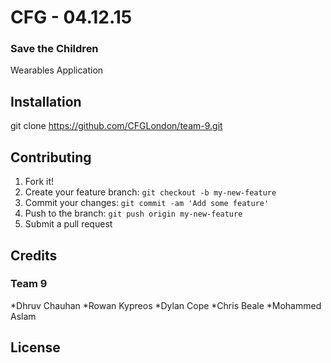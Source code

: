 # CFG - 04.12.15
### Save the Children
Wearables Application

## Installation

git clone https://github.com/CFGLondon/team-9.git

## Contributing

1. Fork it!
2. Create your feature branch: `git checkout -b my-new-feature`
3. Commit your changes: `git commit -am 'Add some feature'`
4. Push to the branch: `git push origin my-new-feature`
5. Submit a pull request

## Credits

### Team 9
*Dhruv Chauhan
*Rowan Kypreos
*Dylan Cope
*Chris Beale
*Mohammed Aslam

## License
